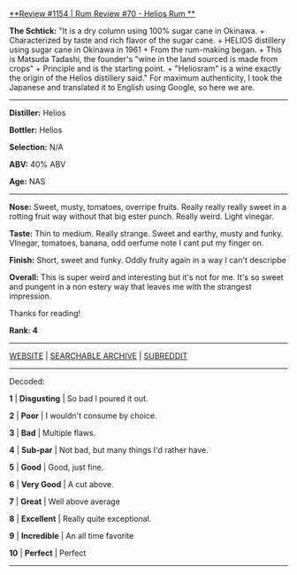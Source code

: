 
[**Review #1154 | Rum Review #70 - Helios Rum **]( https://t8ke.review/review-1154-helios-rum/)

**The Schtick:** "It is a dry column using 100% sugar cane in Okinawa.                                                                                                                             +
Characterized by taste and rich flavor of the sugar cane.                                                                                                                         +
HELIOS distillery using sugar cane in Okinawa in 1961                                                                                                                             +
From the rum-making began.                                                                                                                                                        +
This is Matsuda Tadashi, the founder's "wine in the land sourced is made from crops"                                                                                              +
Principle and is the starting point.                                                                                                                                              +
"Heliosram" is a wine exactly the origin of the Helios distillery said." For maximum authenticity, I took the Japanese and translated it to English using Google, so here we are. 

-----

**Distiller:** Helios 

**Bottler:** Helios

**Selection:** N/A

**ABV:**  40% ABV

**Age:** NAS 

-----

**Nose:**  Sweet, musty, tomatoes, overripe fruits. Really really really sweet in a rotting fruit way without that big ester punch. Really weird. Light vinegar. 

**Taste:** Thin to medium. Really strange. Sweet and earthy, musty and funky. VInegar, tomatoes, banana, odd oerfume note I cant put my finger on. 

**Finish:** Short, sweet and funky. Oddly fruity again in a way I can't descripbe

**Overall:** This is super weird and interesting but it's not for me. It's so sweet and pungent in a non estery way that leaves me with the strangest impression. 

Thanks for reading!

**Rank: 4**



-----

[WEBSITE](https://t8ke.review) | [SEARCHABLE ARCHIVE](https://t8ke.review/review-archive/) | [SUBREDDIT](https://reddit.com/r/t8kereviews)

-----

Decoded:

**1** | **Disgusting** | So bad I poured it out.

**2** | **Poor** | I wouldn't consume by choice.

**3** | **Bad** | Multiple flaws.

**4** | **Sub-par** | Not bad, but many things I'd rather have.

**5** | **Good** | Good, just fine.

**6** | **Very Good** | A cut above.

**7** | **Great** | Well above average

**8** | **Excellent** | Really quite exceptional.

**9** | **Incredible** | An all time favorite

**10** | **Perfect** | Perfect

----

